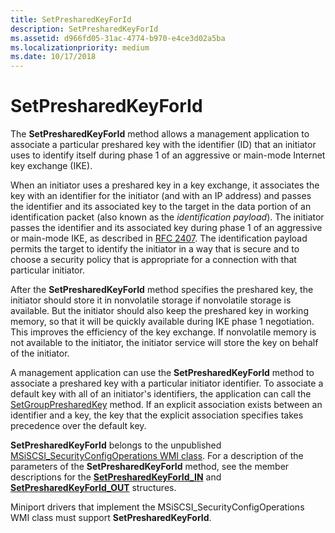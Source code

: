 ```yaml
---
title: SetPresharedKeyForId
description: SetPresharedKeyForId
ms.assetid: d966fd05-31ac-4774-b970-e4ce3d02a5ba
ms.localizationpriority: medium
ms.date: 10/17/2018
---
```


# SetPresharedKeyForId


The **SetPresharedKeyForId** method allows a management application to associate a particular preshared key with the identifier (ID) that an initiator uses to identify itself during phase 1 of an aggressive or main-mode Internet key exchange (IKE).

When an initiator uses a preshared key in a key exchange, it associates the key with an identifier for the initiator (and with an IP address) and passes the identifier and its associated key to the target in the data portion of an identification packet (also known as the *identification payload*). The initiator passes the identifier and its associated key during phase 1 of an aggressive or main-mode IKE, as described in [RFC 2407](https://go.microsoft.com/fwlink/p/?linkid=64840). The identification payload permits the target to identify the initiator in a way that is secure and to choose a security policy that is appropriate for a connection with that particular initiator.

After the **SetPresharedKeyForId** method specifies the preshared key, the initiator should store it in nonvolatile storage if nonvolatile storage is available. But the initiator should also keep the preshared key in working memory, so that it will be quickly available during IKE phase 1 negotiation. This improves the efficiency of the key exchange. If nonvolatile memory is not available to the initiator, the initiator service will store the key on behalf of the initiator.

A management application can use the **SetPresharedKeyForId** method to associate a preshared key with a particular initiator identifier. To associate a default key with all of an initiator's identifiers, the application can call the [SetGroupPresharedKey](setgrouppresharedkey.md) method. If an explicit association exists between an identifier and a key, the key that the explicit association specifies takes precedence over the default key.

**SetPresharedKeyForId** belongs to the unpublished [MSiSCSI\_SecurityConfigOperations WMI class](msiscsi-securityconfigoperations-wmi-class.md). For a description of the parameters of the **SetPresharedKeyForId** method, see the member descriptions for the [**SetPresharedKeyForId\_IN**](/windows-hardware/drivers/ddi/iscsiop/ns-iscsiop-_setpresharedkeyforid_in) and [**SetPresharedKeyForId\_OUT**](/windows-hardware/drivers/ddi/iscsiop/ns-iscsiop-_setpresharedkeyforid_out) structures.

Miniport drivers that implement the MSiSCSI\_SecurityConfigOperations WMI class must support **SetPresharedKeyForId**.

 

